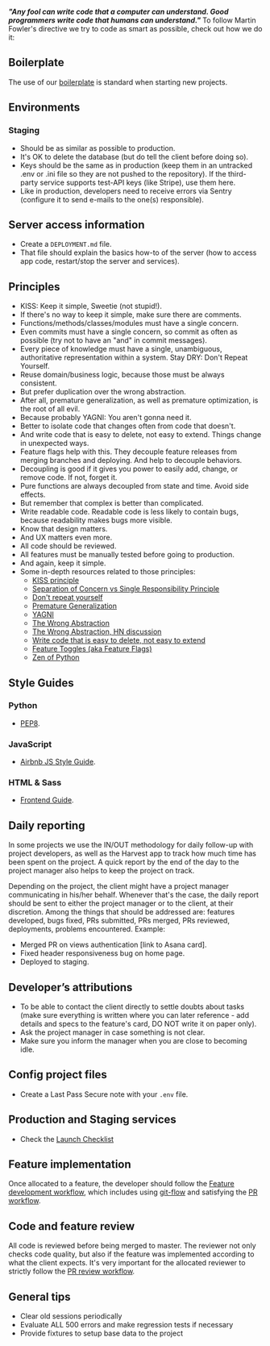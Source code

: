 ___"Any fool can write code that a computer can understand. Good programmers write code that humans can understand."___ To follow Martin Fowler's directive we try to code as smart as possible, check out how we do it:

## Boilerplate
The use of our [boilerplate](https://github.com/vintasoftware/boilerplate) is standard when starting new projects.

## Environments

### Staging
- Should be as similar as possible to production.
- It's OK to delete the database (but do tell the client before doing so).
- Keys should be the same as in production (keep them in an untracked .env or .ini file so they are not pushed to the repository). If the third-party service supports test-API keys (like Stripe), use them here.
- Like in production, developers need to receive errors via Sentry (configure it to send e-mails to the one(s) responsible).

## Server access information
- Create a `DEPLOYMENT.md` file.
- That file should explain the basics how-to of the server (how to access app code, restart/stop the server and services).

## Principles
- KISS: Keep it simple, Sweetie (not stupid!).
- If there's no way to keep it simple, make sure there are comments.
- Functions/methods/classes/modules must have a single concern.
- Even commits must have a single concern, so commit as often as possible (try not to have an "and" in commit messages).
- Every piece of knowledge must have a single, unambiguous, authoritative representation within a system. Stay DRY: Don't Repeat Yourself.
- Reuse domain/business logic, because those must be always consistent.
- But prefer duplication over the wrong abstraction.
- After all, premature generalization, as well as premature optimization, is the root of all evil.
- Because probably YAGNI: You aren't gonna need it.
- Better to isolate code that changes often from code that doesn't.
- And write code that is easy to delete, not easy to extend. Things change in unexpected ways.
- Feature flags help with this. They decouple feature releases from merging branches and deploying. And help to decouple behaviors.
- Decoupling is good if it gives you power to easily add, change, or remove code. If not, forget it.
- Pure functions are always decoupled from state and time. Avoid side effects.
- But remember that complex is better than complicated.
- Write readable code. Readable code is less likely to contain bugs, because readability makes bugs more visible.
- Know that design matters.
- And UX matters even more.
- All code should be reviewed.
- All features must be manually tested before going to production.
- And again, keep it simple.
- Some in-depth resources related to those principles:
  * [KISS principle](https://en.wikipedia.org/wiki/KISS_principle)
  * [Separation of Concern vs Single Responsibility Principle](https://weblogs.asp.net/arturtrosin/separation-of-concern-vs-single-responsibility-principle-soc-vs-srp)
  * [Don't repeat yourself](https://en.wikipedia.org/wiki/Don%27t_repeat_yourself)
  * [Premature Generalization](http://wiki.c2.com/?PrematureGeneralization)
  * [YAGNI](https://martinfowler.com/bliki/Yagni.html)
  * [The Wrong Abstraction](https://www.sandimetz.com/blog/2016/1/20/the-wrong-abstraction)
  * [The Wrong Abstraction, HN discussion](https://news.ycombinator.com/item?id=11032296)
  * [Write code that is easy to delete, not easy to extend](https://programmingisterrible.com/post/139222674273/write-code-that-is-easy-to-delete-not-easy-to)
  * [Feature Toggles (aka Feature Flags)](https://martinfowler.com/articles/feature-toggles.html)
  * [Zen of Python](https://www.python.org/dev/peps/pep-0020/)

## Style Guides

### Python
- [PEP8](https://www.python.org/dev/peps/pep-0008/).

### JavaScript
- [Airbnb JS Style Guide](https://github.com/airbnb/javascript).

### HTML & Sass
- [Frontend Guide](guidelines/guideline_frontend.md).

## Daily reporting
In some projects we use the IN/OUT methodology for daily follow-up with project developers, as well as the Harvest app to track how much time has been spent on the project. A quick report by the end of the day to the project manager also helps to keep the project on track.

Depending on the project, the client might have a project manager communicating in his/her behalf. Whenever that's the case, the  daily report should be sent to either the project manager or to the client, at their discretion. Among the things that should be addressed are: features developed, bugs fixed, PRs submitted, PRs merged, PRs reviewed, deployments, problems encountered. Example:

- Merged PR on views authentication [link to Asana card].
- Fixed header responsiveness bug on home page.
- Deployed to staging.

## Developer’s attributions
- To be able to contact the client directly to settle doubts about tasks (make sure everything is written where you can later reference - add details and specs to the feature's card, DO NOT write it on paper only).
- Ask the project manager in case something is not clear.
- Make sure you inform the manager when you are close to becoming idle.

## Config project files
- Create a Last Pass Secure note with your `.env` file.

## Production and Staging services
- Check the <a href="https://devchecklists.com/production-launch-checklist/" target="_blank">Launch Checklist</a>

## Feature implementation
Once allocated to a feature, the developer should follow the [Feature development workflow](checklists/feature_development_workflow.md), which includes using [git-flow](http://nvie.com/posts/a-successful-git-branching-model/) and satisfying the [PR workflow](checklists/pull_request_workflow.md).

## Code and feature review
All code is reviewed before being merged to master. The reviewer not only checks code quality, but also if the feature was implemented according to what the client expects. It's very important for the allocated reviewer to strictly follow the [PR review workflow](checklists/pull_request_review_workflow.md).

## General tips
- Clear old sessions periodically
- Evaluate ALL 500 errors and make regression tests if necessary
- Provide fixtures to setup base data to the project
